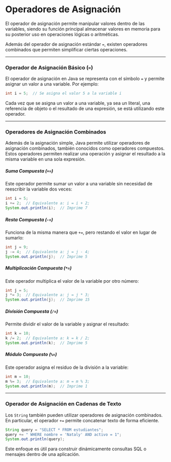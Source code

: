 # Operadores de Asignación

El operador de asignación permite manipular valores dentro de las variables, siendo su función principal almacenar valores en memoria para su posterior uso en operaciones lógicas o aritméticas. 

Además del operador de asignación estándar `=`, existen operadores combinados que permiten simplificar ciertas operaciones.

---
### Operador de Asignación Básico (`=`)
El operador de asignación en Java se representa con el símbolo `=` y permite asignar un valor a una variable. Por ejemplo:

```java
int i = 5;  // Se asigna el valor 5 a la variable i
```

Cada vez que se asigna un valor a una variable, ya sea un literal, una referencia de objeto o el resultado de una expresión, se está utilizando este operador.

---
### Operadores de Asignación Combinados
Además de la asignación simple, Java permite utilizar operadores de asignación combinados, también conocidos como operadores compuestos. Estos operadores permiten realizar una operación y asignar el resultado a la misma variable en una sola expresión.

##### Suma Compuesta (`+=`)
Este operador permite sumar un valor a una variable sin necesidad de reescribir la variable dos veces:

```java
int i = 5;
i += 2;  // Equivalente a: i = i + 2;
System.out.println(i);  // Imprime 7
```

##### Resta Compuesta (`-=`)
Funciona de la misma manera que `+=`, pero restando el valor en lugar de sumarlo:

```java
int j = 9;
j -= 4;  // Equivalente a: j = j - 4;
System.out.println(j);  // Imprime 5
```

##### Multiplicación Compuesta (`*=`)
Este operador multiplica el valor de la variable por otro número:

```java
int j = 5;
j *= 3;  // Equivalente a: j = j * 3;
System.out.println(j);  // Imprime 15
```

##### División Compuesta (`/=`)
Permite dividir el valor de la variable y asignar el resultado:

```java
int k = 10;
k /= 2;  // Equivalente a: k = k / 2;
System.out.println(k);  // Imprime 5
```

##### Módulo Compuesto (`%=`)
Este operador asigna el residuo de la división a la variable:

```java
int m = 10;
m %= 3;  // Equivalente a: m = m % 3;
System.out.println(m);  // Imprime 1
```

---
### Operador de Asignación en Cadenas de Texto
Los `String` también pueden utilizar operadores de asignación combinados. En particular, el operador `+=` permite concatenar texto de forma eficiente.

```java
String query = "SELECT * FROM estudiantes";
query += " WHERE nombre = 'Nataly' AND activo = 1";
System.out.println(query);
```

Este enfoque es útil para construir dinámicamente consultas SQL o mensajes dentro de una aplicación.


